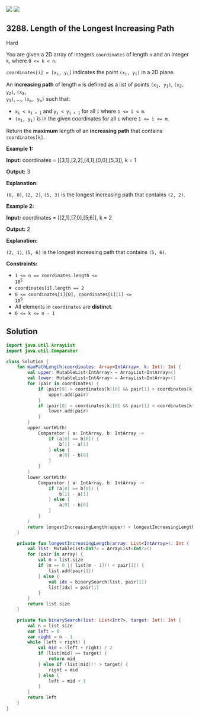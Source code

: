 [![](https://img.shields.io/github/stars/javadev/LeetCode-in-Kotlin?label=Stars&style=flat-square)](https://github.com/javadev/LeetCode-in-Kotlin)
[![](https://img.shields.io/github/forks/javadev/LeetCode-in-Kotlin?label=Fork%20me%20on%20GitHub%20&style=flat-square)](https://github.com/javadev/LeetCode-in-Kotlin/fork)

## 3288\. Length of the Longest Increasing Path

Hard

You are given a 2D array of integers `coordinates` of length `n` and an integer `k`, where `0 <= k < n`.

<code>coordinates[i] = [x<sub>i</sub>, y<sub>i</sub>]</code> indicates the point <code>(x<sub>i</sub>, y<sub>i</sub>)</code> in a 2D plane.

An **increasing path** of length `m` is defined as a list of points <code>(x<sub>1</sub>, y<sub>1</sub>)</code>, <code>(x<sub>2</sub>, y<sub>2</sub>)</code>, <code>(x<sub>3</sub>, y<sub>3</sub>)</code>, ..., <code>(x<sub>m</sub>, y<sub>m</sub>)</code> such that:

*   <code>x<sub>i</sub> < x<sub>i + 1</sub></code> and <code>y<sub>i</sub> < y<sub>i + 1</sub></code> for all `i` where `1 <= i < m`.
*   <code>(x<sub>i</sub>, y<sub>i</sub>)</code> is in the given coordinates for all `i` where `1 <= i <= m`.

Return the **maximum** length of an **increasing path** that contains `coordinates[k]`.

**Example 1:**

**Input:** coordinates = \[\[3,1],[2,2],[4,1],[0,0],[5,3]], k = 1

**Output:** 3

**Explanation:**

`(0, 0)`, `(2, 2)`, `(5, 3)` is the longest increasing path that contains `(2, 2)`.

**Example 2:**

**Input:** coordinates = \[\[2,1],[7,0],[5,6]], k = 2

**Output:** 2

**Explanation:**

`(2, 1)`, `(5, 6)` is the longest increasing path that contains `(5, 6)`.

**Constraints:**

*   <code>1 <= n == coordinates.length <= 10<sup>5</sup></code>
*   `coordinates[i].length == 2`
*   <code>0 <= coordinates[i][0], coordinates[i][1] <= 10<sup>9</sup></code>
*   All elements in `coordinates` are **distinct**.
*   `0 <= k <= n - 1`

## Solution

```kotlin
import java.util.ArrayList
import java.util.Comparator

class Solution {
    fun maxPathLength(coordinates: Array<IntArray>, k: Int): Int {
        val upper: MutableList<IntArray> = ArrayList<IntArray>()
        val lower: MutableList<IntArray> = ArrayList<IntArray>()
        for (pair in coordinates) {
            if (pair[0] > coordinates[k][0] && pair[1] > coordinates[k][1]) {
                upper.add(pair)
            }
            if (pair[0] < coordinates[k][0] && pair[1] < coordinates[k][1]) {
                lower.add(pair)
            }
        }
        upper.sortWith(
            Comparator { a: IntArray, b: IntArray ->
                if (a[0] == b[0]) {
                    b[1] - a[1]
                } else {
                    a[0] - b[0]
                }
            }
        )
        lower.sortWith(
            Comparator { a: IntArray, b: IntArray ->
                if (a[0] == b[0]) {
                    b[1] - a[1]
                } else {
                    a[0] - b[0]
                }
            }
        )
        return longestIncreasingLength(upper) + longestIncreasingLength(lower) + 1
    }

    private fun longestIncreasingLength(array: List<IntArray>): Int {
        val list: MutableList<Int?> = ArrayList<Int?>()
        for (pair in array) {
            val m = list.size
            if (m == 0 || list[m - 1]!! < pair[1]) {
                list.add(pair[1])
            } else {
                val idx = binarySearch(list, pair[1])
                list[idx] = pair[1]
            }
        }
        return list.size
    }

    private fun binarySearch(list: List<Int?>, target: Int): Int {
        val n = list.size
        var left = 0
        var right = n - 1
        while (left < right) {
            val mid = (left + right) / 2
            if (list[mid] == target) {
                return mid
            } else if (list[mid]!! > target) {
                right = mid
            } else {
                left = mid + 1
            }
        }
        return left
    }
}
```